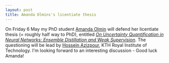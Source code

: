 ```yaml
---
layout: post
title: Amanda Olmins's licentiate thesis
---
```


On Friday 6 May my PhD student [Amanda Olmin](https://liu.se/medarbetare/amaol67) will defend her licentiate thesis (= roughly half way to PhD), entitled [_On Uncertainty Quantification in Neural Networks: Ensemble Distillation and Weak Supervision_](http://liu.diva-portal.org/smash/record.jsf?pid=diva2%3A1648236&dswid=-6704). The questioning will be lead by [Hossein Azizpour](https://www.kth.se/profile/azizpour), KTH Royal Institute of Technology. I'm looking forward to an interesting discussion - Good luck Amanda!
